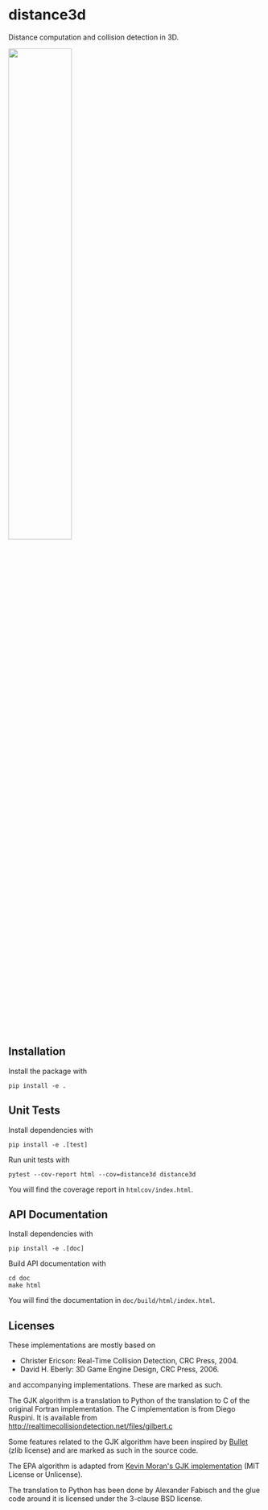 # distance3d

Distance computation and collision detection in 3D.

<img src="https://raw.githubusercontent.com/AlexanderFabisch/distance3d/master/doc/source/_static/robot_collision_detection.png" width=50% />

## Installation

Install the package with

    pip install -e .

## Unit Tests

Install dependencies with

    pip install -e .[test]

Run unit tests with

    pytest --cov-report html --cov=distance3d distance3d

You will find the coverage report in `htmlcov/index.html`.

## API Documentation

Install dependencies with

    pip install -e .[doc]

Build API documentation with

    cd doc
    make html

You will find the documentation in `doc/build/html/index.html`.

## Licenses

These implementations are mostly based on

* Christer Ericson: Real-Time Collision Detection, CRC Press, 2004.
* David H. Eberly: 3D Game Engine Design, CRC Press, 2006.

and accompanying implementations. These are marked as such.

The GJK algorithm is a translation to Python of the translation to C of the
original Fortran implementation. The C implementation is from Diego Ruspini.
It is available from http://realtimecollisiondetection.net/files/gilbert.c

Some features related to the GJK algorithm have been inspired by
[Bullet](https://github.com/bulletphysics/bullet3/) (zlib license) and are
marked as such in the source code.

The EPA algorithm is adapted from
[Kevin Moran's GJK implementation](https://github.com/kevinmoran/GJK)
(MIT License or Unlicense).

The translation to Python has been done by Alexander Fabisch and the glue
code around it is licensed under the 3-clause BSD license.

